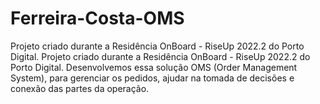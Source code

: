 # Ferreira-Costa-OMS
Projeto criado durante a Residência OnBoard - RiseUp 2022.2 do Porto Digital. Projeto criado durante a Residência OnBoard - RiseUp 2022.2 do Porto Digital. Desenvolvemos essa solução OMS (Order Management System), para gerenciar os pedidos, ajudar na tomada de decisões e conexão das partes da operação.
